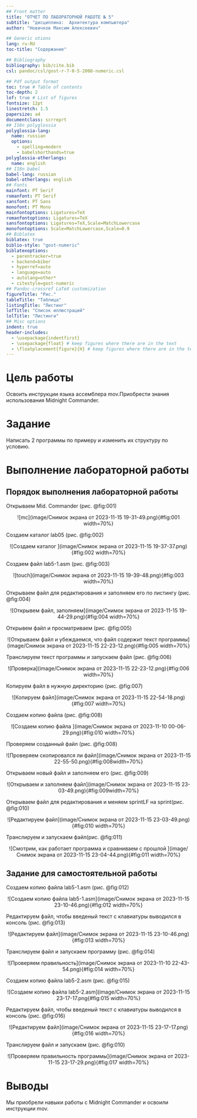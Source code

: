 ```yaml
---
## Front matter
title: "ОТЧЕТ ПО ЛАБОРАТОРНОЙ РАБОТЕ № 5"
subtitle: "дисциплина:	Архитектура компьютера"
author: "Новичков Максим Алексеевич"

## Generic otions
lang: ru-RU
toc-title: "Содержание"

## Bibliography
bibliography: bib/cite.bib
csl: pandoc/csl/gost-r-7-0-5-2008-numeric.csl

## Pdf output format
toc: true # Table of contents
toc-depth: 2
lof: true # List of figures
fontsize: 12pt
linestretch: 1.5
papersize: a4
documentclass: scrreprt
## I18n polyglossia
polyglossia-lang:
  name: russian
  options:
	- spelling=modern
	- babelshorthands=true
polyglossia-otherlangs:
  name: english
## I18n babel
babel-lang: russian
babel-otherlangs: english
## Fonts
mainfont: PT Serif
romanfont: PT Serif
sansfont: PT Sans
monofont: PT Mono
mainfontoptions: Ligatures=TeX
romanfontoptions: Ligatures=TeX
sansfontoptions: Ligatures=TeX,Scale=MatchLowercase
monofontoptions: Scale=MatchLowercase,Scale=0.9
## Biblatex
biblatex: true
biblio-style: "gost-numeric"
biblatexoptions:
  - parentracker=true
  - backend=biber
  - hyperref=auto
  - language=auto
  - autolang=other*
  - citestyle=gost-numeric
## Pandoc-crossref LaTeX customization
figureTitle: "Рис."
tableTitle: "Таблица"
listingTitle: "Листинг"
lofTitle: "Список иллюстраций"
lolTitle: "Листинги"
## Misc options
indent: true
header-includes:
  - \usepackage{indentfirst}
  - \usepackage{float} # keep figures where there are in the text
  - \floatplacement{figure}{H} # keep figures where there are in the text
---
```


# Цель работы

Освоить инструкции языка ассемблера mov.Приобрести знания использования Midnight Commander.

# Задание

Написать 2 программы по примеру и изменить их структуру по условию.

# Выполнение лабораторной работы

## Порядок выполнения лабораторной работы

Открываем Mid. Commander (рис. @fig:001)

<p align="center">![mc](image/Снимок экрана от 2023-11-15 19-31-49.png){#fig:001 width=70%}</p>

Создаем каталог lab05 (рис. @fig:002)

<p align="center">![Создаем каталог ](image/Снимок экрана от 2023-11-15 19-37-37.png){#fig:002 width=70%}</p>

Создаем файл lab5-1.asm (рис. @fig:003)

<p align="center">![touch](image/Снимок экрана от 2023-11-15 19-39-48.png){#fig:003 width=70%}</p>

Открываем файл для редактирования и заполняем его по листингу (рис. @fig:004)

<p align="center">![Открывем файл, заполняем](image/Снимок экрана от 2023-11-15 19-44-29.png){#fig:004 width=70%}</p>

Открывем файл и просматриваем (рис. @fig:005)

<p align="center">![Открываем файл и убеждаемся, что файл содержит текст программы](image/Снимок экрана от 2023-11-15 22-23-12.png){#fig:005 width=70%}</p>

Транслируем текст программы и запускаем файл (рис. @fig:006)

<p align="center">![Проверка](image/Снимок экрана от 2023-11-15 22-23-12.png){#fig:006 width=70%}</p>


Копируем файл в нужную директорию (рис. @fig:007)

<p align="center">![Копируем файл](image/Снимок экрана от 2023-11-15 22-54-18.png){#fig:007 width=70%}</p>

Создаем копию файла (рис. @fig:008)

<p align="center">![Создаем копию файла ](image/Снимок экрана от 2023-11-10 00-06-29.png){#fig:010 width=70%}</p>

Проверяем созданный файл (рис. @fig:008)

<p align="center">![Проверяем скопировался ли файл](image/Снимок экрана от 2023-11-15 22-55-50.png){#fig:008width=70%}</p>

Открываем новый файл и заполняем его  (рис. @fig:009)

<p align="center">![Открываем и заполняем файл](image/Снимок экрана от 2023-11-15 23-03-49.png){#fig:009width=70%}</p>

Открываем файл для редактирования и меняем sprintLF на sprint(рис. @fig:010)

<p align="center">![Редактируем файл](image/Снимок экрана от 2023-11-15 23-03-49.png){#fig:010 width=70%}</p>

Транслируем и запускаем файл(рис. @fig:011)

<p align="center">![Смотрим, как работает программа и сравниваем с прошлой ](image/Снимок экрана от 2023-11-15 23-04-44.png){#fig:011 width=70%}</p>


## Задание для самостоятельной работы

Создаем копию файла lab5-1.asm (рис. @fig:012)

<p align="center">![Создаем копию файла lab5-1.asm](image/Снимок экрана от 2023-11-15 23-10-46.png){#fig:012 width=70%}</p>

Редактируем файл, чтобы введеный текст с клавиатуры выводился в консоль (рис. @fig:013)

<p align="center">![Редактируем файл](image/Снимок экрана от 2023-11-15 23-10-46.png){#fig:013 width=70%}</p>

Транслируем файл и запускаем программу (рис. @fig:014)

<p align="center">![Проверяем правильность](image/Снимок экрана от 2023-11-10 22-43-54.png){#fig:014 width=70%}</p>

Создаем копию файла lab5-2.asm (рис. @fig:015)

<p align="center">![Создаем копию файла lab5-2.asm](image/Снимок экрана от 2023-11-15 23-17-17.png{#fig:015 width=70%}</p>

Редактируем файл, чтобы введеный текст с клавиатуры выводился в консоль (рис. @fig:016)

<p align="center">![Редактируем файл](image/Снимок экрана от 2023-11-15 23-17-17.png){#fig:016 width=70%}</p>

Транслируем файл и запускаем (рис. @fig:010)

<p align="center">![Проверяем правильность программы](image/Снимок экрана от 2023-11-15 23-17-29.png){#fig:017 width=70%}</p>

# Выводы

Мы приобрели навыки работы с Midnight Commander и освоили инструкции mov.
